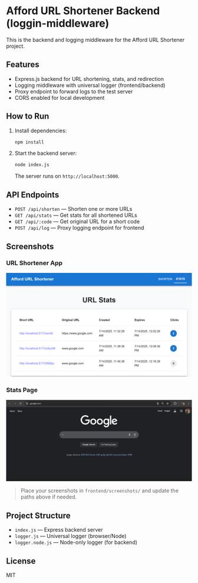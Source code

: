# Afford URL Shortener Backend (loggin-middleware)

This is the backend and logging middleware for the Afford URL Shortener project.

## Features
- Express.js backend for URL shortening, stats, and redirection
- Logging middleware with universal logger (frontend/backend)
- Proxy endpoint to forward logs to the test server
- CORS enabled for local development

## How to Run

1. Install dependencies:
   ```bash
   npm install
   ```
2. Start the backend server:
   ```bash
   node index.js
   ```
   The server runs on `http://localhost:5000`.

## API Endpoints
- `POST /api/shorten` — Shorten one or more URLs
- `GET /api/stats` — Get stats for all shortened URLs
- `GET /api/:code` — Get original URL for a short code
- `POST /api/log` — Proxy logging endpoint for frontend

## Screenshots

### URL Shortener App
![Shortener Screenshot](../frontend/screenshots/pic2.png)

### Stats Page
![Stats Screenshot](../frontend/screenshots/pic3.png)

> Place your screenshots in `frontend/screenshots/` and update the paths above if needed.

## Project Structure
- `index.js` — Express backend server
- `logger.js` — Universal logger (browser/Node)
- `logger.node.js` — Node-only logger (for backend)

## License
MIT
